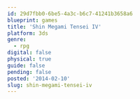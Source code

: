 ```yaml
---
id: 29d7fbb0-6be5-4a3c-b6c7-41241b3658a6
blueprint: games
title: 'Shin Megami Tensei IV'
platform: 3ds
genre:
  - rpg
digital: false
physical: true
guide: false
pending: false
posted: '2014-02-10'
slug: shin-megami-tensei-iv
---
```

